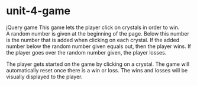 # unit-4-game
jQuery game
This game lets the player click on crystals in order to win.  
A random number is given at the beginning of the page.  Below this number is the number that is added when clicking on each crystal.  If the added number below the random number given equals out, then the player wins.  If the player goes over the random number given, the player losses.  

The player gets started on the game by clicking on a crystal. 
The game will automatically reset once there is a win or loss. 
The wins and losses will be visually displayed to the player.  


